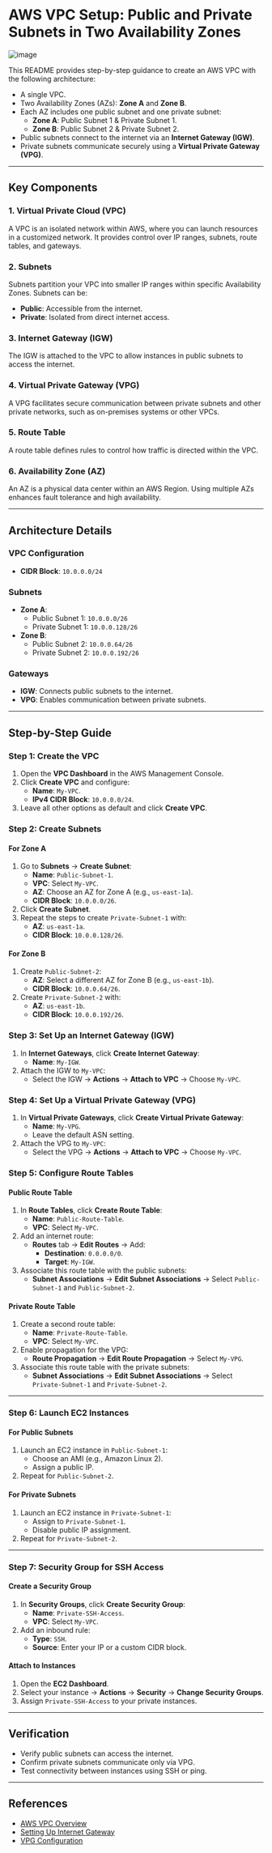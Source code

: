 # AWS VPC Setup: Public and Private Subnets in Two Availability Zones

![image](https://github.com/user-attachments/assets/44a2b3cb-bdf0-47c0-8931-470f97ee617b)


This README provides step-by-step guidance to create an AWS VPC with the following architecture:

- A single VPC.
- Two Availability Zones (AZs): **Zone A** and **Zone B**.
- Each AZ includes one public subnet and one private subnet:
  - **Zone A**: Public Subnet 1 & Private Subnet 1.
  - **Zone B**: Public Subnet 2 & Private Subnet 2.
- Public subnets connect to the internet via an **Internet Gateway (IGW)**.
- Private subnets communicate securely using a **Virtual Private Gateway (VPG)**.

---

## Key Components

### 1. Virtual Private Cloud (VPC)
A VPC is an isolated network within AWS, where you can launch resources in a customized network. It provides control over IP ranges, subnets, route tables, and gateways.

### 2. Subnets
Subnets partition your VPC into smaller IP ranges within specific Availability Zones. Subnets can be:
- **Public**: Accessible from the internet.
- **Private**: Isolated from direct internet access.

### 3. Internet Gateway (IGW)
The IGW is attached to the VPC to allow instances in public subnets to access the internet.

### 4. Virtual Private Gateway (VPG)
A VPG facilitates secure communication between private subnets and other private networks, such as on-premises systems or other VPCs.

### 5. Route Table
A route table defines rules to control how traffic is directed within the VPC.

### 6. Availability Zone (AZ)
An AZ is a physical data center within an AWS Region. Using multiple AZs enhances fault tolerance and high availability.

---

## Architecture Details

### VPC Configuration
- **CIDR Block**: `10.0.0.0/24`

### Subnets
- **Zone A**:
  - Public Subnet 1: `10.0.0.0/26`
  - Private Subnet 1: `10.0.0.128/26`
- **Zone B**:
  - Public Subnet 2: `10.0.0.64/26`
  - Private Subnet 2: `10.0.0.192/26`

### Gateways
- **IGW**: Connects public subnets to the internet.
- **VPG**: Enables communication between private subnets.

---

## Step-by-Step Guide

### Step 1: Create the VPC

1. Open the **VPC Dashboard** in the AWS Management Console.
2. Click **Create VPC** and configure:
   - **Name**: `My-VPC`.
   - **IPv4 CIDR Block**: `10.0.0.0/24`.
3. Leave all other options as default and click **Create VPC**.

### Step 2: Create Subnets

#### For Zone A
1. Go to **Subnets** → **Create Subnet**:
   - **Name**: `Public-Subnet-1`.
   - **VPC**: Select `My-VPC`.
   - **AZ**: Choose an AZ for Zone A (e.g., `us-east-1a`).
   - **CIDR Block**: `10.0.0.0/26`.
2. Click **Create Subnet**.
3. Repeat the steps to create `Private-Subnet-1` with:
   - **AZ**: `us-east-1a`.
   - **CIDR Block**: `10.0.0.128/26`.

#### For Zone B
1. Create `Public-Subnet-2`:
   - **AZ**: Select a different AZ for Zone B (e.g., `us-east-1b`).
   - **CIDR Block**: `10.0.0.64/26`.
2. Create `Private-Subnet-2` with:
   - **AZ**: `us-east-1b`.
   - **CIDR Block**: `10.0.0.192/26`.

### Step 3: Set Up an Internet Gateway (IGW)

1. In **Internet Gateways**, click **Create Internet Gateway**:
   - **Name**: `My-IGW`.
2. Attach the IGW to `My-VPC`:
   - Select the IGW → **Actions** → **Attach to VPC** → Choose `My-VPC`.

### Step 4: Set Up a Virtual Private Gateway (VPG)

1. In **Virtual Private Gateways**, click **Create Virtual Private Gateway**:
   - **Name**: `My-VPG`.
   - Leave the default ASN setting.
2. Attach the VPG to `My-VPC`:
   - Select the VPG → **Actions** → **Attach to VPC** → Choose `My-VPC`.

### Step 5: Configure Route Tables

#### Public Route Table
1. In **Route Tables**, click **Create Route Table**:
   - **Name**: `Public-Route-Table`.
   - **VPC**: Select `My-VPC`.
2. Add an internet route:
   - **Routes** tab → **Edit Routes** → Add:
     - **Destination**: `0.0.0.0/0`.
     - **Target**: `My-IGW`.
3. Associate this route table with the public subnets:
   - **Subnet Associations** → **Edit Subnet Associations** → Select `Public-Subnet-1` and `Public-Subnet-2`.

#### Private Route Table
1. Create a second route table:
   - **Name**: `Private-Route-Table`.
   - **VPC**: Select `My-VPC`.
2. Enable propagation for the VPG:
   - **Route Propagation** → **Edit Route Propagation** → Select `My-VPG`.
3. Associate this route table with the private subnets:
   - **Subnet Associations** → **Edit Subnet Associations** → Select `Private-Subnet-1` and `Private-Subnet-2`.

---

### Step 6: Launch EC2 Instances

#### For Public Subnets
1. Launch an EC2 instance in `Public-Subnet-1`:
   - Choose an AMI (e.g., Amazon Linux 2).
   - Assign a public IP.
2. Repeat for `Public-Subnet-2`.

#### For Private Subnets
1. Launch an EC2 instance in `Private-Subnet-1`:
   - Assign to `Private-Subnet-1`.
   - Disable public IP assignment.
2. Repeat for `Private-Subnet-2`.

---

### Step 7: Security Group for SSH Access

#### Create a Security Group
1. In **Security Groups**, click **Create Security Group**:
   - **Name**: `Private-SSH-Access`.
   - **VPC**: Select `My-VPC`.
2. Add an inbound rule:
   - **Type**: `SSH`.
   - **Source**: Enter your IP or a custom CIDR block.

#### Attach to Instances
1. Open the **EC2 Dashboard**.
2. Select your instance → **Actions** → **Security** → **Change Security Groups**.
3. Assign `Private-SSH-Access` to your private instances.

---

## Verification
- Verify public subnets can access the internet.
- Confirm private subnets communicate only via VPG.
- Test connectivity between instances using SSH or ping.

---

## References
- [AWS VPC Overview](https://docs.aws.amazon.com/vpc/latest/userguide/)
- [Setting Up Internet Gateway](https://docs.aws.amazon.com/vpc/latest/userguide/VPC_Internet_Gateway.html)
- [VPG Configuration](https://docs.aws.amazon.com/vpn/latest/s2svpn/VPC_VPN.html)
